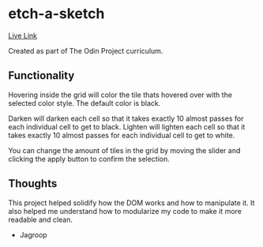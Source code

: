 # etch-a-sketch

[Live Link](https://jagroopbagri.github.io/etch-a-sketch/ "Etch-a-Sketch")

Created as part of The Odin Project curriculum.

## Functionality

Hovering inside the grid will color the tile thats hovered over with the selected color style. The default color is black.

Darken will darken each cell so that it takes exactly 10 almost passes for each individual cell to get to black. Lighten will lighten each cell so that it takes exactly 10 almost passes for each individual cell to get to white.

You can change the amount of tiles in the grid by moving the slider and clicking the apply button to confirm the selection. 

## Thoughts

This project helped solidify how the DOM works and how to manipulate it. It also helped me understand how to modularize my code to make it more readable and clean. 

- Jagroop 